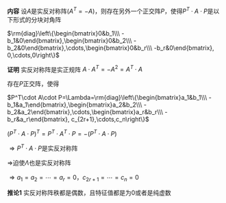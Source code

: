 **内容**
设$A$是实反对称阵($A^T=-A$)，则存在另外一个正交阵$P$，使得$P^T\cdot A\cdot P$是以下形式的分块对角阵

$\rm{diag}\left\{\begin{bmatrix}0&b_1\\\ -b_1&0\end{bmatrix},\begin{bmatrix}0&b_2\\\ -b_2&0\end{bmatrix},\cdots,\begin{bmatrix}0&b_r\\\ -b_r&0\end{bmatrix}, 0,\cdots,0\right\}$

**证明**
实反对称阵是实正规阵
$A\cdot A^T=-A^2=A^T\cdot A$

存在$P$正交阵，使得

$P^T\cdot A\cdot P=\Lambda=\rm{diag}\left\{\begin{bmatrix}a_1&b_1\\\ -b_1&a_1\end{bmatrix},\begin{bmatrix}a_2&b_2\\\ -b_2&a_2\end{bmatrix},\cdots,\begin{bmatrix}a_r&b_r\\\ -b_r&a_r\end{bmatrix}, c_{2r+1},\cdots,c_n\right\}$

$(P^T\cdot A\cdot P)^T=P^T\cdot A^T\cdot P=-(P^T\cdot A\cdot P)$

$\Rightarrow P^T\cdot A\cdot P$是实反对称阵

$\Rightarrow$迫使$\Lambda$也是实反对称阵

$\Rightarrow a_1=a_2=\cdots=a_r=0$，$c_{2r+1}=\cdots=c_n=0$

**推论1**
实反对称阵秩都是偶数，且特征值都是为0或者是纯虚数
